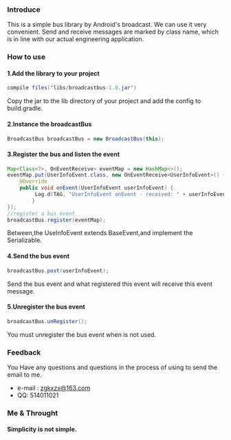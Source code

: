 ### Introduce

This is a simple bus library by Android's broadcast. We can use it very convenient. Send and receive messages are marked by class name, which is in line with our actual engineering application.

### How to use

#### 1.Add the library to your project
```java
compile files('libs/broadcastbus-1.0.jar')
```
Copy the jar to the lib directory of your project and add the config to build.gradle.

#### 2.Instance the broadcastBus
```java
BroadcastBus broadcastBus = new BroadcastBus(this);
```
#### 3.Register the bus and listen the event
```java
Map<Class<?>, OnEventReceive> eventMap = new HashMap<>();
eventMap.put(UserInfoEvent.class, new OnEventReceive<UserInfoEvent>() {
    @Override
    public void onEvent(UserInfoEvent userInfoEvent) {
         Log.d(TAG, "UserInfoEvent onEvent - received: " + userInfoEvent.toString());
        }
});
//register a bus event       
broadcastBus.register(eventMap);
```
Between,the UseInfoEvent extends BaseEvent,and implement the Serializable.

#### 4.Send the bus event
```java
broadcastBus.post(userInfoEvent);
```
Send the bus event and what registered this event will receive this event message.

#### 5.Unregister the bus event
```java
broadcastBus.unRegister();
```
You must unregister the bus event when is not used.

### Feedback

You Have any questions and questions in the process of using to send the email to me.

* e-mail : zgkxzx@163.com
* QQ:  514011021

### Me & Throught

#### Simplicity is not simple.

